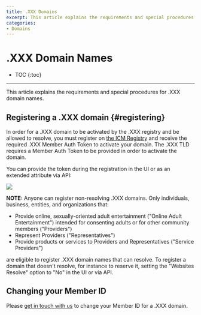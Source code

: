 ```yaml
---
title: .XXX Domains
excerpt: This article explains the requirements and special procedures for .XXX domain names.
categories:
- Domains
---
```


# .XXX Domain Names

* TOC
{:toc}

---

This article explains the requirements and special procedures for .XXX domain names.


## Registering a .XXX domain {#registering}

In order for a .XXX domain to be activated by the .XXX registry and be allowed to resolve, you must register on [the ICM Registry](http://icmregistry.com/about/sponsored-community/) and receive the required .XXX Member Auth Token to activate your domain. The .XXX TLD requires a Member Auth Token to be provided in order to activate the domain.

You can provide the token during the registration in the UI or as an extended attribute via API:

![](/files/xxx-member-auth-token.png)

<strong>NOTE:</strong> Anyone can register non-resolving .XXX domains. Only individuals, business, entities, and organizations that:

- Provide online, sexually-oriented adult entertainment ("Online Adult Entertainment") intended for consenting adults or for other community members ("Providers")
- Represent Providers ("Representatives")
- Provide products or services to Providers and Representatives ("Service Providers")

are eligible to register .XXX domain names that can resolve. To register a domain that doesn't resolve, for instance to reserve it, setting the "Websites Resolve" option to "No" in the UI or via API.


## Changing your Member ID

Please [get in touch with us](https://dnsimple.com/contact) to change your Member ID for a .XXX domain.
